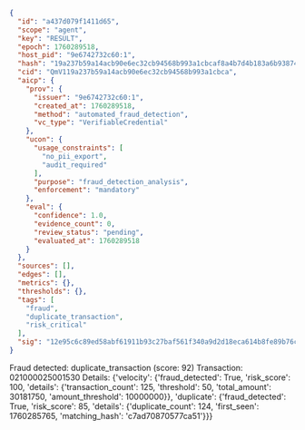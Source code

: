 ```json
{
  "id": "a437d079f1411d65",
  "scope": "agent",
  "key": "RESULT",
  "epoch": 1760289518,
  "host_pid": "9e6742732c60:1",
  "hash": "19a237b59a14acb90e6ec32cb94568b993a1cbcaf8a4b7d4b183a6b93874401c",
  "cid": "QmV119a237b59a14acb90e6ec32cb94568b993a1cbca",
  "aicp": {
    "prov": {
      "issuer": "9e6742732c60:1",
      "created_at": 1760289518,
      "method": "automated_fraud_detection",
      "vc_type": "VerifiableCredential"
    },
    "ucon": {
      "usage_constraints": [
        "no_pii_export",
        "audit_required"
      ],
      "purpose": "fraud_detection_analysis",
      "enforcement": "mandatory"
    },
    "eval": {
      "confidence": 1.0,
      "evidence_count": 0,
      "review_status": "pending",
      "evaluated_at": 1760289518
    }
  },
  "sources": [],
  "edges": [],
  "metrics": {},
  "thresholds": {},
  "tags": [
    "fraud",
    "duplicate_transaction",
    "risk_critical"
  ],
  "sig": "12e95c6c89ed58abf61911b93c27baf561f340a9d2d18eca614b8fe89b76cf75"
}
```

Fraud detected: duplicate_transaction (score: 92)
Transaction: 021000025001530
Details: {'velocity': {'fraud_detected': True, 'risk_score': 100, 'details': {'transaction_count': 125, 'threshold': 50, 'total_amount': 30181750, 'amount_threshold': 10000000}}, 'duplicate': {'fraud_detected': True, 'risk_score': 85, 'details': {'duplicate_count': 124, 'first_seen': 1760285765, 'matching_hash': 'c7ad70870577ca51'}}}